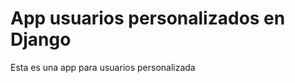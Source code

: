 App usuarios personalizados en Django
=====================================

Esta es una app para usuarios personalizada
